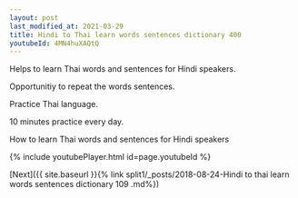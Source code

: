 ```yaml
---
layout: post
last_modified_at: 2021-03-29
title: Hindi to Thai learn words sentences dictionary 400 
youtubeId: 4MN4huXAQtQ
---
```

 
 
Helps to learn Thai words and sentences for Hindi speakers.

Opportunitiy to repeat the words sentences. 

Practice Thai language. 
 
10 minutes practice every day. 
 
How to learn Thai words and sentences for Hindi speakers 
 
{% include youtubePlayer.html id=page.youtubeId %}
 
 
[Next]({{ site.baseurl }}{% link  split1/_posts/2018-08-24-Hindi to thai learn words sentences dictionary 109 .md%})
 
